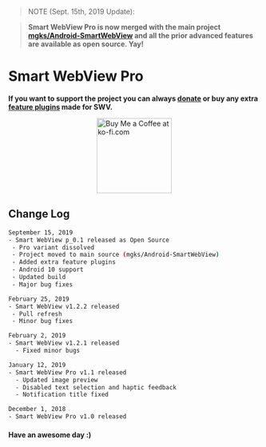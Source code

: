 > NOTE (Sept. 15th, 2019 Update):

> **Smart WebView Pro is now merged with the main project [mgks/Android-SmartWebView](https://github.com/mgks/Android-SmartWebView) and all the prior advanced features are available as open source. Yay!**

# Smart WebView Pro

**If you want to support the project you can always [donate](https://ko-fi.com/getmgks) or buy any extra [feature plugins](https://voinsource.github.io/#plugins) made for SWV.**

<a href="https://ko-fi.com/Z8Z4BPQ6" target="_blank" title="Buy me a Coffee"><img width="150" style="border:0px;width:150px;display:block;margin:0 auto" src="https://az743702.vo.msecnd.net/cdn/kofi2.png?v=0" border="0" alt="Buy Me a Coffee at ko-fi.com" /></a>

## Change Log
```bash
September 15, 2019
- Smart WebView p_0.1 released as Open Source
 - Pro variant dissolved
 - Project moved to main source (mgks/Android-SmartWebView)
 - Added extra feature plugins
 - Android 10 support
 - Updated build
 - Major bug fixes

February 25, 2019
- Smart WebView v1.2.2 released
 - Pull refresh
 - Minor bug fixes

February 2, 2019
- Smart WebView v1.2.1 released
  - Fixed minor bugs

January 12, 2019
- Smart WebView Pro v1.1 released
  - Updated image preview
  - Disabled text selection and haptic feedback
  - Notification title fixed

December 1, 2018
- Smart WebView Pro v1.0 released
```

#### Have an awesome day :)

